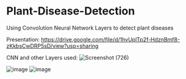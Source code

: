 # Plant-Disease-Detection
Using Convolution Neural Network Layers to detect plant diseases

Presentation:
https://drive.google.com/file/d/1hvUplTp2f-HdznBmf8-zKkbsCwDRP5sD/view?usp=sharing

CNN and other Layers used: 
![Screenshot (726)](https://github.com/user-attachments/assets/9b429acb-99c0-4a57-b042-29e0765e7f64)


![image](https://github.com/user-attachments/assets/1502e677-8529-4a27-8f4a-387eb1a7b4ad)
![image](https://github.com/user-attachments/assets/4e7538f6-4062-45d7-9dc7-4594ed1d09a0)
